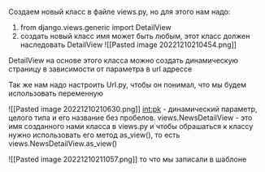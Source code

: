 Создаем новый класс в файле views.py, но для этого нам надо:

1) from django.views.generic import DetailView
2) создать новый класс имя может быть любым, этот класс должен наследовать DetailView
![[Pasted image 20221210210454.png]]

DetailView на основе этого класса можно создать динамическую страницу в зависимости от параметра в url адрессе

Так же нам надо настроить Url.py, чтобы он понимал, что мы будем использовать переменную 

![[Pasted image 20221210210630.png]]
<int:pk> - динамический параметр, целого типа и его название без пробелов. 
views.NewsDetailView - это имя созданного нами класса в views.py и чтобы обрашаться к классу нужно использовать его метод as_view(), то есть  views.NewsDetailView.as_view()


![[Pasted image 20221210211057.png]]
то что мы записали в шаблоне 

